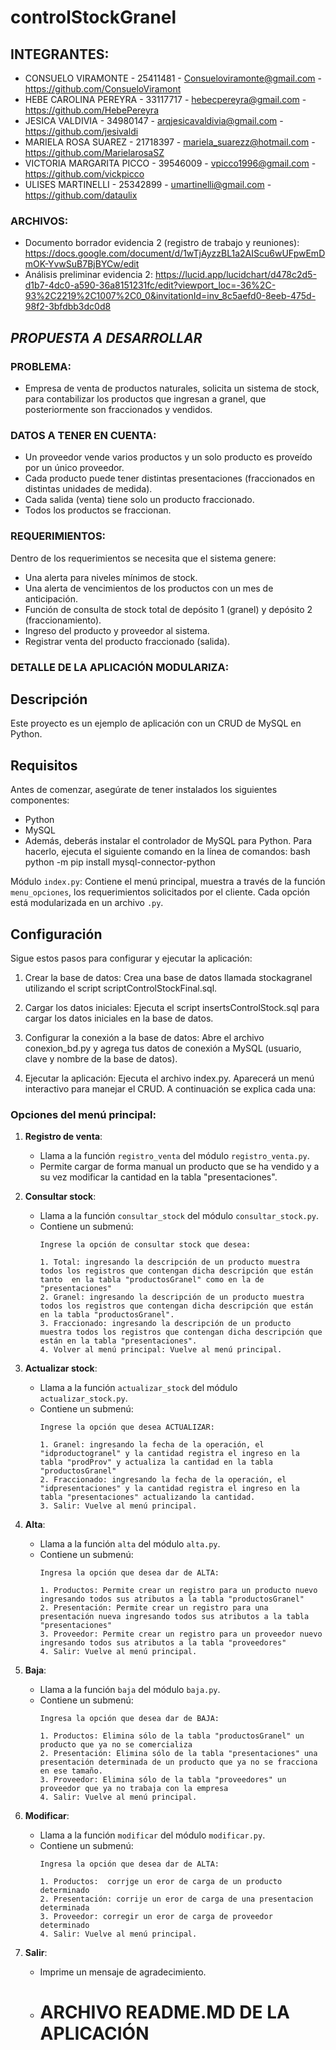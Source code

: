 # controlStockGranel

## **INTEGRANTES:**
- CONSUELO VIRAMONTE - 25411481 - Consueloviramonte@gmail.com - https://github.com/ConsueloViramont
- HEBE CAROLINA PEREYRA - 33117717 - hebecpereyra@gmail.com - https://github.com/HebePereyra
- JESICA VALDIVIA - 34980147 - arqjesicavaldivia@gmail.com - https://github.com/jesivaldi
- MARIELA ROSA SUAREZ - 21718397 - mariela_suarezz@hotmail.com - https://github.com/MarielarosaSZ
- VICTORIA MARGARITA PICCO - 39546009 - vpicco1996@gmail.com - https://github.com/vickpicco
- ULISES MARTINELLI - 25342899 - umartinelli@gmail.com - https://github.com/dataulix


### **ARCHIVOS:**
- Documento borrador evidencia 2 (registro de trabajo y reuniones): https://docs.google.com/document/d/1wTjAyzzBL1a2AIScu6wUFpwEmDmOK-YvwSuB7BjBYCw/edit
- Análisis preliminar evidencia 2: https://lucid.app/lucidchart/d478c2d5-d1b7-4dc0-a590-36a8151231fc/edit?viewport_loc=-36%2C-93%2C2219%2C1007%2C0_0&invitationId=inv_8c5aefd0-8eeb-475d-98f2-3bfdbb3dc0d8

## ***PROPUESTA A DESARROLLAR***

### **PROBLEMA:**
 
- Empresa de venta de productos naturales, solicita un sistema de stock, para contabilizar los productos que ingresan a granel, que posteriormente son fraccionados y vendidos.

### **DATOS A TENER EN CUENTA:**

- Un proveedor vende varios productos y un solo producto es proveído por un único proveedor. 
- Cada producto puede tener distintas presentaciones (fraccionados en distintas unidades de medida).
- Cada salida (venta) tiene solo un producto fraccionado.
- Todos los productos se fraccionan. 

### **REQUERIMIENTOS:**
 
Dentro de los requerimientos se necesita que el sistema genere:
- Una alerta para niveles mínimos de stock. 
- Una alerta de vencimientos de los productos con un mes de anticipación.
- Función de consulta de stock total de depósito 1 (granel) y depósito 2 (fraccionamiento).
- Ingreso del producto y proveedor al sistema.
- Registrar venta del producto fraccionado (salida).

### **DETALLE DE LA APLICACIÓN MODULARIZA:**

## Descripción
Este proyecto es un ejemplo de aplicación con un CRUD de MySQL en Python.

## Requisitos
Antes de comenzar, asegúrate de tener instalados los siguientes componentes:
- Python
- MySQL
- Además, deberás instalar el controlador de MySQL para Python. Para hacerlo, ejecuta el siguiente comando en la línea de comandos:
bash
python -m pip install mysql-connector-python

Módulo `index.py`: Contiene el menú principal, muestra a través de la función `menu_opciones`, los requerimientos solicitados por el cliente. Cada opción está modularizada en un archivo `.py`. 
  

## Configuración
Sigue estos pasos para configurar y ejecutar la aplicación:

1. Crear la base de datos:
Crea una base de datos llamada stockagranel utilizando el script scriptControlStockFinal.sql.

2. Cargar los datos iniciales:
Ejecuta el script insertsControlStock.sql para cargar los datos iniciales en la base de datos.

3. Configurar la conexión a la base de datos:
Abre el archivo conexion_bd.py y agrega tus datos de conexión a MySQL (usuario, clave y nombre de la base de datos).

4. Ejecutar la aplicación:
Ejecuta el archivo index.py. Aparecerá un menú interactivo para manejar el CRUD.
A continuación se explica cada una:



### **Opciones del menú principal:**

1. **Registro de venta**:
    - Llama a la función `registro_venta` del módulo `registro_venta.py`.
    - Permite cargar de forma manual un producto que se ha vendido y a su vez modificar la cantidad en la tabla "presentaciones".

2. **Consultar stock**:
    - Llama a la función `consultar_stock` del módulo `consultar_stock.py`. 
    - Contiene un submenú:
      ```text
      Ingrese la opción de consultar stock que desea:
      
      1. Total: ingresando la descripción de un producto muestra todos los registros que contengan dicha descripción que están tanto  en la tabla "productosGranel" como en la de "presentaciones"
      2. Granel: ingresando la descripción de un producto muestra todos los registros que contengan dicha descripción que están en la tabla "productosGranel".
      3. Fraccionado: ingresando la descripción de un producto muestra todos los registros que contengan dicha descripción que están en la tabla "presentaciones".
      4. Volver al menú principal: Vuelve al menú principal.
      ```

3. **Actualizar stock**:
    - Llama a la función `actualizar_stock` del módulo `actualizar_stock.py`.
    - Contiene un submenú:
      ```text
      Ingrese la opción que desea ACTUALIZAR:
      
      1. Granel: ingresando la fecha de la operación, el "idproductogranel" y la cantidad registra el ingreso en la tabla "prodProv" y actualiza la cantidad en la tabla "productosGranel"
      2. Fraccionado: ingresando la fecha de la operación, el "idpresentaciones" y la cantidad registra el ingreso en la tabla "presentaciones" actualizando la cantidad.
      3. Salir: Vuelve al menú principal.
      ```

4. **Alta**:
    - Llama a la función `alta` del módulo `alta.py`.
    - Contiene un submenú:
      ```text
      Ingresa la opción que desea dar de ALTA:
      
      1. Productos: Permite crear un registro para un producto nuevo ingresando todos sus atributos a la tabla "productosGranel"
      2. Presentación: Permite crear un registro para una presentación nueva ingresando todos sus atributos a la tabla "presentaciones"
      3. Proveedor: Permite crear un registro para un proveedor nuevo ingresando todos sus atributos a la tabla "proveedores"
      4. Salir: Vuelve al menú principal.
      ```

5. **Baja**:
    - Llama a la función `baja` del módulo `baja.py`.
    - Contiene un submenú:
      ```text
      Ingresa la opción que desea dar de BAJA:
      
      1. Productos: Elimina sólo de la tabla "productosGranel" un producto que ya no se comercializa
      2. Presentación: Elimina sólo de la tabla "presentaciones" una presentación determinada de un producto que ya no se fracciona en ese tamaño.
      3. Proveedor: Elimina sólo de la tabla "proveedores" un proveedor que ya no trabaja con la empresa
      4. Salir: Vuelve al menú principal.
      ```

6. **Modificar**:
    - Llama a la función `modificar` del módulo `modificar.py`.
    - Contiene un submenú:
      ```text
      Ingresa la opción que desea dar de ALTA:
      
      1. Productos:  corrjge un eror de carga de un producto determinado
      2. Presentación: corrije un eror de carga de una presentacion determinada
      3. Proveedor: corregir un eror de carga de proveedor determinado
      4. Salir: Vuelve al menú principal.
      ```

7. **Salir**:
    - Imprime un mensaje de agradecimiento.
  
    - # ARCHIVO README.MD DE LA APLICACIÓN

